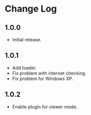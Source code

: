 # Change Log

## 1.0.0

* Initial release.

## 1.0.1

* Add loader.
* Fix problem with internet checking.
* Fix problem for Windows XP.

## 1.0.2

* Enable plugin for viewer mode.